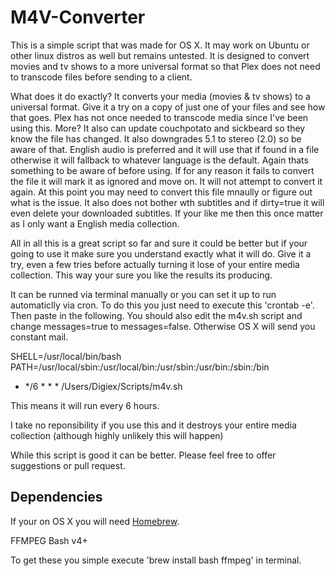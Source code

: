 M4V-Converter
=============

This is a simple script that was made for OS X. It may work on Ubuntu or other linux distros as well but remains untested. It is designed to convert movies and tv shows to a more universal format so that Plex does not need to transcode files before sending to a client.

What does it do exactly? It converts your media (movies & tv shows) to a universal format. Give it a try on a copy of just one of your files and see how that goes. Plex has not once needed to transcode media since I've been using this. More? It also can update couchpotato and sickbeard so they know the file has changed. It also downgrades 5.1 to stereo (2.0) so be aware of that. English audio is preferred and it will use that if found in a file otherwise it will fallback to whatever language is the default. Again thats something to be aware of before using. If for any reason it fails to convert the file it will mark it as ignored and move on. It will not attempt to convert it again. At this point you may need to convert this file mnaully or figure out what is the issue. It also does not bother wth subtitles and if dirty=true it will even delete your downloaded subtitles. If your like me then this once matter as I only want a English media collection.

All in all this is a great script so far and sure it could be better but if your going to use it make sure you understand exactly what it will do. Give it a try, even a few tries before actually turning it lose of your entire media collection. This way your sure you like the results its producing.

It can be runned via terminal manually or you can set it up to run automaticlly via cron. To do this you just need to execute this 'crontab -e'. Then paste in the following. You should also edit the m4v.sh script and change messages=true to messages=false. Otherwise OS X will send you constant mail.

SHELL=/usr/local/bin/bash
PATH=/usr/local/sbin:/usr/local/bin:/usr/sbin:/usr/bin:/sbin:/bin

* */6 * * * /Users/Digiex/Scripts/m4v.sh

This means it will run every 6 hours.

I take no reponsibility if you use this and it destroys your entire media collection (although highly unlikely this will happen)

While this script is good it can be better. Please feel free to offer suggestions or pull request.

Dependencies
------------

If your on OS X you will need [Homebrew](http://brew.sh).

FFMPEG
Bash v4+

To get these you simple execute 'brew install bash ffmpeg' in terminal.